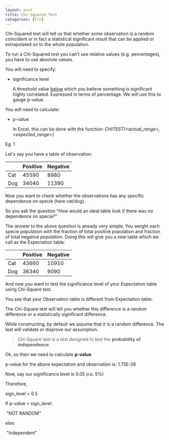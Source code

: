 ```yaml
---
layout: post
title: Chi-Squared Test
categories: [Fin]
---
```


Chi-Squared test will tell us that whether some observation is a random coincident or in fact a statistical significant result that can be applied or extrapolated on to the whole population. 

To run a Chi-Squared test you can't use relative values (e.g. percentages), you have to use absolute values.

You will need to specify:

- significance level

  A threshold value <u>below</u> which you believe something is significant highly correlated. Expressed in terms of percentage. We will use this to gauge p-value.

You will need to calculate:

- p-value

  In Excel, this can be done with the function: *CHITEST(\<actual_range\>, \<expected_range\>)*

Eg. 1

Let's say you have a table of observation:

|      | Positive | Negative |
| ---- | -------- | -------- |
| Cat  | 45590    | 8980     |
| Dog  | 34040    | 11390    |

Now you want to check whether the observations has any specific dependence on specie (here cat/dog). 

So you ask the question "How would an ideal table look if there was no dependence on specie?" 

The answer to the above question is already very simple. You weight each specie population with the fraction of total positive population and fraction of total negative population. Doing this will give you a new table which we call as the Expectation table:

|      | Positive | Negative |
| ---- | -------- | -------- |
| Cat  | 43660    | 10910    |
| Dog  | 36340    | 9090     |

And now you want to test the significance level of your Expectation table using Chi-Square test.

You see that your Observation table is different from Expectation table.

The Chi-Square test will tell you whether this difference is a random difference or a statistically significant difference.

While constructing, by default we assume that it is a random difference. The test will validate or disprove our assumption.

>  Chi-Square test is a test designed to test the **probability of independence**.



Ok, so then we need to calculate **p-value**. 

p-value for the above expectation and observation is: 1.75E-26

Now, say our significance level is 0.05 (*i.e.* 5%) 

Therefore, 

sign_level = 0.5

If p-value < sign_level:

​	"NOT RANDOM"

else:

​	"Independent"


